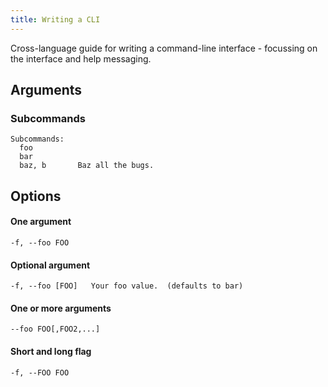 ```yaml
---
title: Writing a CLI
---
```


Cross-language guide for writing a command-line interface - focussing on the interface and help messaging.


## Arguments

### Subcommands

```
Subcommands:
  foo
  bar
  baz, b       Baz all the bugs.
```


## Options

#### One argument

```
-f, --foo FOO
```

#### Optional argument

```
-f, --foo [FOO]   Your foo value.  (defaults to bar)
```


#### One or more arguments

```
--foo FOO[,FOO2,...]
```

#### Short and long flag

```
-f, --FOO FOO
```
